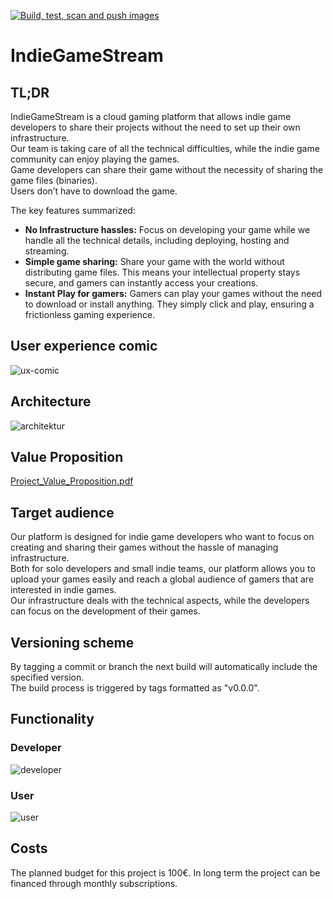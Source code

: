 
[![Build, test, scan and push images](https://github.com/AustrianDataLAB/IndieGameStream/actions/workflows/build-test-scan-push-images.yml/badge.svg?branch=main)](https://github.com/AustrianDataLAB/IndieGameStream/actions/workflows/build-test-scan-push-images.yml)

# IndieGameStream
## TL;DR
IndieGameStream is a cloud gaming platform that allows indie game developers to share their projects without the need to set up their own infrastructure.\
Our team is taking care of all the technical difficulties, while the indie game community can enjoy playing the games.\
Game developers can share their game without the necessity of sharing the game files (binaries).\
Users don’t have to download the game.

The key features summarized:
- **No Infrastructure hassles:** Focus on developing your game while we handle all the technical details, including deploying, hosting and streaming.
- **Simple game sharing:** Share your game with the world without distributing game files. This means your intellectual property stays secure, and gamers can instantly access your creations.
- **Instant Play for gamers:** Gamers can play your games without the need to download or install anything. They simply click and play, ensuring a frictionless gaming experience.

## User experience comic
![ux-comic](https://github.com/AustrianDataLAB/IndieGameStream/assets/80053365/d8886fa9-8462-47f0-b1a0-48625181d833)

## Architecture
![architektur](https://github.com/AustrianDataLAB/IndieGameStream/assets/34034087/c8b979e6-4f80-41c0-8e95-bfd70d16f823)

## Value Proposition
[Project_Value_Proposition.pdf](https://github.com/user-attachments/files/15866095/Project_Value_Proposition.pdf)

## Target audience
Our platform is designed for indie game developers who want to focus on creating and sharing their games without the hassle of managing infrastructure.\
Both for solo developers and small indie teams, our platform allows you to upload your games easily and reach a global audience of gamers that are interested in indie games.\
Our infrastructure deals with the technical aspects, while the developers can focus on the development of their games.

## Versioning scheme
By tagging a commit or branch the next build will automatically include the specified version.\
The build process is triggered by tags formatted as "v0.0.0".

## Functionality
### Developer
![developer](https://github.com/AustrianDataLAB/IndieGameStream/assets/34034087/0cc897ab-8f72-41bc-bff1-c5d79d50b074)

### User
![user](https://github.com/AustrianDataLAB/IndieGameStream/assets/34034087/a28e71dd-3ef6-46e8-8eb8-f57523a6b9cd)

## Costs
The planned budget for this project is 100€.
In long term the project can be financed through monthly subscriptions.
